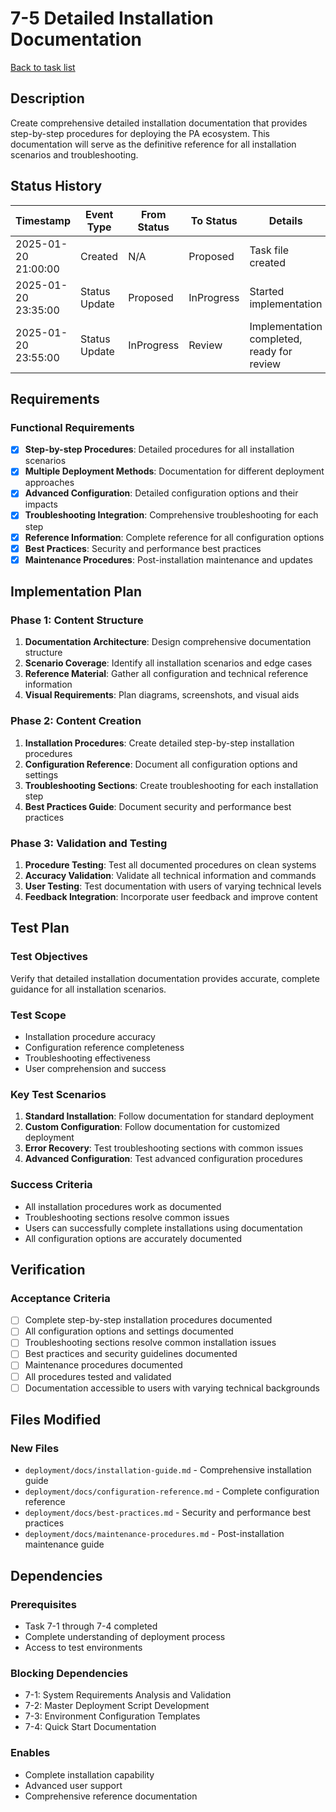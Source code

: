 # 7-5 Detailed Installation Documentation

[Back to task list](./tasks.md)

## Description

Create comprehensive detailed installation documentation that provides step-by-step procedures for deploying the PA ecosystem. This documentation will serve as the definitive reference for all installation scenarios and troubleshooting.

## Status History

| Timestamp | Event Type | From Status | To Status | Details | User |
|-----------|------------|-------------|-----------|---------|------|
| 2025-01-20 21:00:00 | Created | N/A | Proposed | Task file created | AI_Agent |
| 2025-01-20 23:35:00 | Status Update | Proposed | InProgress | Started implementation | AI_Agent |
| 2025-01-20 23:55:00 | Status Update | InProgress | Review | Implementation completed, ready for review | AI_Agent |

## Requirements

### Functional Requirements
- [x] **Step-by-step Procedures**: Detailed procedures for all installation scenarios
- [x] **Multiple Deployment Methods**: Documentation for different deployment approaches
- [x] **Advanced Configuration**: Detailed configuration options and their impacts
- [x] **Troubleshooting Integration**: Comprehensive troubleshooting for each step
- [x] **Reference Information**: Complete reference for all configuration options
- [x] **Best Practices**: Security and performance best practices
- [x] **Maintenance Procedures**: Post-installation maintenance and updates

## Implementation Plan

### Phase 1: Content Structure
1. **Documentation Architecture**: Design comprehensive documentation structure
2. **Scenario Coverage**: Identify all installation scenarios and edge cases
3. **Reference Material**: Gather all configuration and technical reference information
4. **Visual Requirements**: Plan diagrams, screenshots, and visual aids

### Phase 2: Content Creation
1. **Installation Procedures**: Create detailed step-by-step installation procedures
2. **Configuration Reference**: Document all configuration options and settings
3. **Troubleshooting Sections**: Create troubleshooting for each installation step
4. **Best Practices Guide**: Document security and performance best practices

### Phase 3: Validation and Testing
1. **Procedure Testing**: Test all documented procedures on clean systems
2. **Accuracy Validation**: Validate all technical information and commands
3. **User Testing**: Test documentation with users of varying technical levels
4. **Feedback Integration**: Incorporate user feedback and improve content

## Test Plan

### Test Objectives
Verify that detailed installation documentation provides accurate, complete guidance for all installation scenarios.

### Test Scope
- Installation procedure accuracy
- Configuration reference completeness
- Troubleshooting effectiveness
- User comprehension and success

### Key Test Scenarios
1. **Standard Installation**: Follow documentation for standard deployment
2. **Custom Configuration**: Follow documentation for customized deployment
3. **Error Recovery**: Test troubleshooting sections with common issues
4. **Advanced Configuration**: Test advanced configuration procedures

### Success Criteria
- All installation procedures work as documented
- Troubleshooting sections resolve common issues
- Users can successfully complete installations using documentation
- All configuration options are accurately documented

## Verification

### Acceptance Criteria
- [ ] Complete step-by-step installation procedures documented
- [ ] All configuration options and settings documented
- [ ] Troubleshooting sections resolve common installation issues
- [ ] Best practices and security guidelines documented
- [ ] Maintenance procedures documented
- [ ] All procedures tested and validated
- [ ] Documentation accessible to users with varying technical backgrounds

## Files Modified

### New Files
- `deployment/docs/installation-guide.md` - Comprehensive installation guide
- `deployment/docs/configuration-reference.md` - Complete configuration reference
- `deployment/docs/best-practices.md` - Security and performance best practices
- `deployment/docs/maintenance-procedures.md` - Post-installation maintenance guide

## Dependencies

### Prerequisites
- Task 7-1 through 7-4 completed
- Complete understanding of deployment process
- Access to test environments

### Blocking Dependencies
- 7-1: System Requirements Analysis and Validation
- 7-2: Master Deployment Script Development
- 7-3: Environment Configuration Templates
- 7-4: Quick Start Documentation

### Enables
- Complete installation capability
- Advanced user support
- Comprehensive reference documentation
